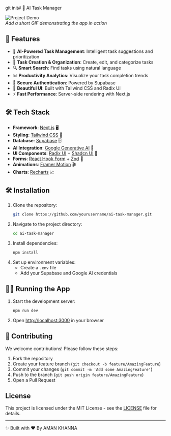 git init# 🤖 AI Task Manager

![Project Demo](https://via.placeholder.com/800x400.png?text=Add+a+demo+GIF+here)  
*Add a short GIF demonstrating the app in action*

## 🚀 Features

- 🧠 **AI-Powered Task Management**: Intelligent task suggestions and prioritization
- 📝 **Task Creation & Organization**: Create, edit, and categorize tasks
- 🔍 **Smart Search**: Find tasks using natural language
- 📊 **Productivity Analytics**: Visualize your task completion trends
- 🔐 **Secure Authentication**: Powered by Supabase
- 🎨 **Beautiful UI**: Built with Tailwind CSS and Radix UI
- ⚡ **Fast Performance**: Server-side rendering with Next.js

## 🛠️ Tech Stack

- **Framework**: [Next.js](https://nextjs.org/) 🖥️
- **Styling**: [Tailwind CSS](https://tailwindcss.com/) 🎨
- **Database**: [Supabase](https://supabase.io/) 🗄️
- **AI Integration**: [Google Generative AI](https://ai.google/) 🤖
- **UI Components**: [Radix UI](https://www.radix-ui.com/) + [Shadcn UI](https://ui.shadcn.com/) 🧩
- **Forms**: [React Hook Form](https://react-hook-form.com/) + [Zod](https://zod.dev/) 📝
- **Animations**: [Framer Motion](https://www.framer.com/motion/) 🎬
- **Charts**: [Recharts](https://recharts.org/) 📈

## 🛠️ Installation

1. Clone the repository:
   ```bash
   git clone https://github.com/yourusername/ai-task-manager.git
   ```
2. Navigate to the project directory:
   ```bash
   cd ai-task-manager
   ```
3. Install dependencies:
   ```bash
   npm install
   ```
4. Set up environment variables:
   - Create a `.env` file
   - Add your Supabase and Google AI credentials

## 🏃‍♂️ Running the App

1. Start the development server:
   ```bash
   npm run dev
   ```
2. Open [http://localhost:3000](http://localhost:3000) in your browser

## 🤝 Contributing

We welcome contributions! Please follow these steps:

1. Fork the repository
2. Create your feature branch (`git checkout -b feature/AmazingFeature`)
3. Commit your changes (`git commit -m 'Add some AmazingFeature'`)
4. Push to the branch (`git push origin feature/AmazingFeature`)
5. Open a Pull Request

##  License

This project is licensed under the MIT License - see the [LICENSE](LICENSE) file for details.

---

✨ Built with ❤️ By AMAN KHANNA
